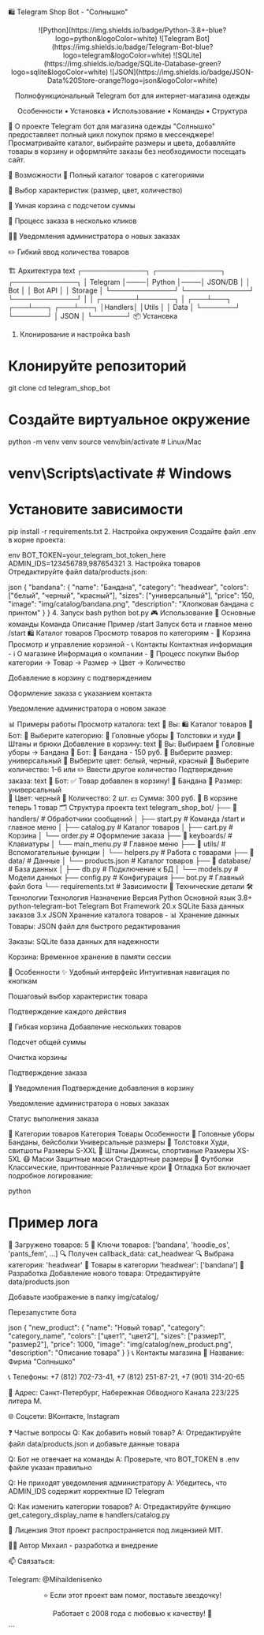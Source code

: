 🛍️ Telegram Shop Bot - "Солнышко"
<div align="center">
![Python](https://img.shields.io/badge/Python-3.8+-blue?logo=python&logoColor=white)
![Telegram Bot](https://img.shields.io/badge/Telegram-Bot-blue?logo=telegram&logoColor=white)
![SQLite](https://img.shields.io/badge/SQLite-Database-green?logo=sqlite&logoColor=white)
![JSON](https://img.shields.io/badge/JSON-Data%20Store-orange?logo=json&logoColor=white)

Полнофункциональный Telegram бот для интернет-магазина одежды

Особенности • Установка • Использование • Команды • Структура

</div>
🌟 О проекте
Telegram бот для магазина одежды "Солнышко" предоставляет полный цикл покупок прямо в мессенджере! Просматривайте каталог, выбирайте размеры и цвета, добавляйте товары в корзину и оформляйте заказы без необходимости посещать сайт.

🎯 Возможности
🎽 Полный каталог товаров с категориями

🎨 Выбор характеристик (размер, цвет, количество)

🛒 Умная корзина с подсчетом суммы

📱 Процесс заказа в несколько кликов

👨‍💼 Уведомления администратора о новых заказах

✏️ Гибкий ввод количества товаров

🏗️ Архитектура
text
┌─────────────┐    ┌─────────────┐    ┌─────────────┐
│  Telegram   │────│   Python    │────│   JSON/DB   │
│     Bot     │    │   Bot API   │    │   Storage   │
└─────────────┘    └─────────────┘    └─────────────┘
                         │                    │
                 ┌───────┴───────┐            │
             ┌───┴───┐       ┌───┴───┐    ┌───┴───┐
             │Handlers│       │Utils  │    │  Data │
             └───────┘       └───────┘    │  JSON │
                                          └───────┘
📦 Установка
1. Клонирование и настройка
bash
# Клонируйте репозиторий
git clone <your-repo-url>
cd telegram_shop_bot

# Создайте виртуальное окружение
python -m venv venv
source venv/bin/activate  # Linux/Mac
# venv\Scripts\activate  # Windows

# Установите зависимости
pip install -r requirements.txt
2. Настройка окружения
Создайте файл .env в корне проекта:

env
BOT_TOKEN=your_telegram_bot_token_here
ADMIN_IDS=123456789,987654321
3. Настройка товаров
Отредактируйте файл data/products.json:

json
{
  "bandana": {
    "name": "Бандана",
    "category": "headwear",
    "colors": ["белый", "черный", "красный"],
    "sizes": ["универсальный"],
    "price": 150,
    "image": "img/catalog/bandana.png",
    "description": "Хлопковая бандана с принтом"
  }
}
4. Запуск
bash
python bot.py
🎮 Использование
💬 Основные команды
Команда	Описание	Пример
/start	Запуск бота и главное меню	/start
🛍️ Каталог товаров	Просмотр товаров по категориям	-
🛒 Корзина	Просмотр и управление корзиной	-
📞 Контакты	Контактная информация	-
ℹ️ О магазине	Информация о компании	-
🛒 Процесс покупки
Выбор категории → Товар → Размер → Цвет → Количество

Добавление в корзину с подтверждением

Оформление заказа с указанием контакта

Уведомление администратора о новом заказе

📊 Примеры работы
Просмотр каталога:
text
👤 Вы: 🛍️ Каталог товаров
🤖 Бот: 🎽 Выберите категорию:
        👒 Головные уборы
        🧥 Толстовки и худи
        👖 Штаны и брюки
Добавление в корзину:
text
👤 Вы: Выбираем 👒 Головные уборы → Бандана
🤖 Бот: 🎽 Бандана - 150 руб.
        📏 Выберите размер: универсальный
        🎨 Выберите цвет: белый, черный, красный
        🔢 Выберите количество: 1-6 или ✏️ Ввести другое количество
Подтверждение заказа:
text
🤖 Бот: ✅ Товар добавлен в корзину!
        🎽 Бандана
        📏 Размер: универсальный  
        🎨 Цвет: черный
        🔢 Количество: 2 шт.
        💵 Сумма: 300 руб.
        🛒 В корзине теперь 1 товар
🗂️ Структура проекта
text
telegram_shop_bot/
├── 📁 handlers/           # Обработчики сообщений
│   ├── start.py          # Команда /start и главное меню
│   ├── catalog.py        # Каталог товаров
│   ├── cart.py           # Корзина
│   └── order.py          # Оформление заказа
├── 📁 keyboards/          # Клавиатуры
│   └── main_menu.py      # Главное меню
├── 📁 utils/              # Вспомогательные функции
│   └── helpers.py        # Работа с товарами
├── 📁 data/               # Данные
│   └── products.json     # Каталог товаров
├── 📁 database/           # База данных
│   ├── db.py             # Подключение к БД
│   └── models.py         # Модели данных
├── config.py              # Конфигурация
├── bot.py                 # Главный файл бота
└── requirements.txt       # Зависимости
🔧 Технические детали
🛠️ Технологии
Технология	Назначение	Версия
Python	Основной язык	3.8+
python-telegram-bot	Telegram Bot Framework	20.x
SQLite	База данных заказов	3.x
JSON	Хранение каталога товаров	-
📊 Хранение данных
Товары: JSON файл для быстрого редактирования

Заказы: SQLite база данных для надежности

Корзина: Временное хранение в памяти сессии

🚀 Особенности
✨ Удобный интерфейс
Интуитивная навигация по кнопкам

Пошаговый выбор характеристик товара

Подтверждение каждого действия

🛒 Гибкая корзина
Добавление нескольких товаров

Подсчет общей суммы

Очистка корзины

Подтверждение заказа

📱 Уведомления
Подтверждение добавления в корзину

Уведомление администратора о новых заказах

Статус выполнения заказа

🎯 Категории товаров
Категория	Товары	Особенности
👒 Головные уборы	Банданы, бейсболки	Универсальные размеры
🧥 Толстовки	Худи, свитшоты	Размеры S-XXL
👖 Штаны	Джинсы, спортивные	Размеры XS-5XL
😷 Маски	Защитные маски	Стандартные размеры
👕 Футболки	Классические, принтованные	Различные крои
🐛 Отладка
Бот включает подробное логирование:

python
# Пример лога
🎯 Загружено товаров: 5
🎯 Ключи товаров: ['bandana', 'hoodie_os', 'pants_fem', ...]
🔍 Получен callback_data: cat_headwear
🔍 Выбрана категория: 'headwear'
🎯 Товары в категории 'headwear': ['bandana']
🤝 Разработка
Добавление нового товара:
Отредактируйте data/products.json

Добавьте изображение в папку img/catalog/

Перезапустите бота

json
{
  "new_product": {
    "name": "Новый товар",
    "category": "category_name",
    "colors": ["цвет1", "цвет2"],
    "sizes": ["размер1", "размер2"],
    "price": 1000,
    "image": "img/catalog/new_product.png",
    "description": "Описание товара"
  }
}
📞 Контакты магазина
🏪 Название: Фирма "Солнышко"

📞 Телефоны: +7 (812) 702-73-41, +7 (812) 251-87-21, +7 (901) 314-20-65

📍 Адрес: Санкт-Петербург, Набережная Обводного Канала 223/225 литера М.

🌐 Соцсети: ВКонтакте, Instagram

❓ Частые вопросы
Q: Как добавить новый товар?
A: Отредактируйте файл data/products.json и добавьте данные товара

Q: Бот не отвечает на команды
A: Проверьте, что BOT_TOKEN в .env файле указан правильно

Q: Не приходят уведомления администратору
A: Убедитесь, что ADMIN_IDS содержит корректные ID Telegram

Q: Как изменить категории товаров?
A: Отредактируйте функцию get_category_display_name в handlers/catalog.py

📝 Лицензия
Этот проект распространяется под лицензией MIT.

👨‍💻 Автор
Михаил - разработка и внедрение

📫 Связаться:

Telegram: @Mihaildenisenko

<div align="center">
⭐ Если этот проект вам помог, поставьте звездочку!

Работает с 2008 года с любовью к качеству! 🎽

</div> ```